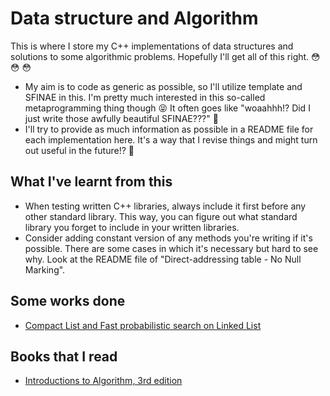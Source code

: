# Data structure and Algorithm
This is where I store my C++ implementations of data structures and solutions to some algorithmic problems. Hopefully I'll get all of this right. &#128563; &#128563; &#128563; 

* My aim is to code as generic as possible, so I'll utilize template and SFINAE in this. I'm pretty much interested in this so-called metaprogramming thing though &#128541; It often goes like "woaahhh!? Did I just write those awfully beautiful SFINAE???" &#129325;
* I'll try to provide as much information as possible in a README file for each implementation here. It's a way that I revise things and might turn out useful in the future!? &#129488;

## What I've learnt from this
* When testing written C++ libraries, always include it first before any other standard library. This way, you can figure out what standard library you forget to include in your written libraries.
* Consider adding constant version of any methods you're writing if it's possible. There are some cases in which it's necessary but hard to see why. Look at the README file of "Direct-addressing table - No Null Marking".

## Some works done
* [Compact List and Fast probabilistic search on Linked List](https://github.com/HuyDNA/DSA/tree/main/Data%20structures/Linked%20list/Compact%20list)

## Books that I read
* [Introductions to Algorithm, 3rd edition](https://www.amazon.com/Introduction-Algorithms-3rd-MIT-Press/dp/0262033844) 
